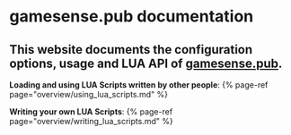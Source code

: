 # gamesense.pub documentation

## This website documents the configuration options, usage and LUA API of [gamesense.pub](https://gamesense.pub).

**Loading and using LUA Scripts written by other people**:
{% page-ref page="overview/using_lua_scripts.md" %}

**Writing your own LUA Scripts**:
{% page-ref page="overview/writing_lua_scripts.md" %}

